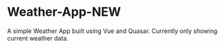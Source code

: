 # Weather-App-NEW
A simple Weather App built using Vue and Quasar. 
Currently only showing current weather data.

